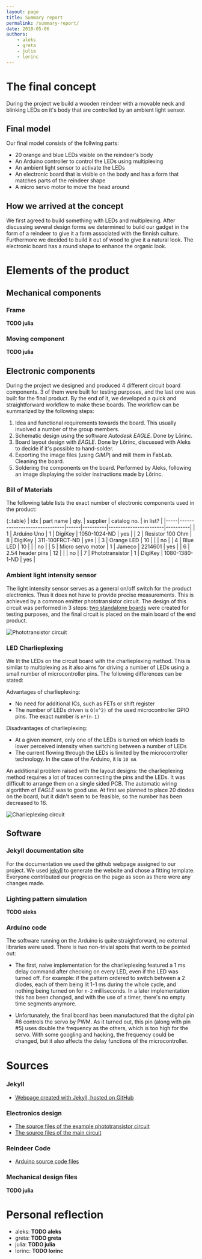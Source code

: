 ```yaml
---
layout: page
title: Summary report
permalink: /summary-report/
date: 2018-05-06
authors:
    - aleks
    - greta
    - julia
    - lorinc
---
```


The final concept
=================

During the project we build a wooden reindeer with a movable neck and blinking LEDs on it's body that are controlled by an ambient light sensor.

## Final model 
Our final model consists of the follwing parts:
* 20 orange and blue LEDs visible on the reindeer's body
* An Arduino controller to control the LEDs using multiplexing 
* An ambient light sensor to activate the LEDs
* An electronic board that is visible on the body and has a form that matches parts of the reindeer shape
* A micro servo motor to move the head around

## How we arrived at the concept
We first agreed to build something with LEDs and multiplexing. After discussing several design forms we determined to build our gadget in the form of a reindeer to give it a form associated with the finnish culture. Furthermore we decided to build it out of wood to give it a natural look. The electronic board has a round shape to enhance the organic look.

Elements of the product
====================

Mechanical components
---------------------

### Frame
**TODO julia**

### Moving component
**TODO julia**

Electronic components
---------------------
During the project we designed and produced 4 different circuit board components. 3 of them were built for testing purposes, and the last one was built for the final product.  By the end of it, we developed a quick and straightforward workflow to make these boards. The workflow can be summarized by the following steps:

1. Idea and functional requirements towards the board. This usually involved a number of the group members.
2. Schematic design using the software *Autodesk EAGLE*. Done by Lőrinc.
3. Board layout design with *EAGLE*. Done by Lőrinc, discussed with Aleks to decide if it's possible to hand-solder.
4. Exporting the image files (using *GIMP*) and mill them in FabLab. Cleaning the board.
5. Soldering the components on the board. Performed by Aleks, following an image displaying the solder instructions made by Lőrinc.

### Bill of Materials
The following table lists the exact number of electronic components used in the product:

{:.table}
| idx | part name                    | qty. | supplier | catalog no.           | in list? |
|-----|------------------------------|------|----------|-----------------------|----------|
| 1   | Arduino Uno                  | 1    | DigiKey  | 1050-1024-ND          | yes      |
| 2   | Resistor 100 Ohm             | 8    | DigiKey  | 311-100FRCT-ND        | yes      |
| 3   | Orange LED                   | 10   |          |                       | no       |
| 4   | Blue LED                     | 10   |          |                       | no       |
| 5   | Micro servo motor            | 1    | Jameco   | 2214601               | yes      |
| 6   | 2.54 header pins             | 12   |          |                       | no       |
| 7   | Phototransistor              | 1    | DigiKey  | 1080-1380-1-ND        | yes      |

### Ambient light intensity sensor
The light intensity sensor serves as a general on/off switch for the product electronics. Thus it does not have to provide precise measurements. This is achieved by a common emitter phototransistor circuit. The design of this circuit was performed in 3 steps: [two standalone boards](/example-board/) were created for testing purposes, and the final circuit is placed on the main board of the end product.

![Phototransistor circuit](/static/img/example-board/schematic.gif)

### LED Charlieplexing
We lit the LEDs on the circuit board with the charlieplexing method. This is similar to multiplexing as it also aims for driving a number of LEDs using a small number of microcontroller pins. The following differences can be stated:

Advantages of charlieplexing:
- No need for additional ICs, such as FETs or shift register
- The number of LEDs driven is `O(n^2)` of the used microcontroller GPIO pins. The exact number is `n*(n-1)`

Disadvantages of charlieplexing:
- At a given moment, only one of the LEDs is turned on which leads to lower perceived intensity when switching between a number of LEDs
- The current flowing through the LEDs is limited by the microcontroller technology. In the case of the Arduino, it is `10 mA`

An additional problem raised with the layout designs: the charlieplexing method requires a lot of traces connecting the pins and the LEDs. It was difficult to arrange them on a single sided PCB. The automatic wiring algorithm of *EAGLE* was to good use. At first we planned to place 20 diodes on the board, but it didn't seem to be feasible, so the number has been decreased to 16.

![Charlieplexing circuit](/static/img/charlieplexing/charlieplexing_circuit_4pin.jpg)

Software
--------

### Jekyll documentation site
For the documentation we used the github webpage assigned to our project. We used [jekyll](https://jekyllrb.com/) to generate the website and chose a fitting template.
Everyone contributed our progress on the page as soon as there were any changes made.

### Lighting pattern simulation
**TODO aleks**

### Arduino code
The software running on the Arduino is quite straightforward, no external libraries were used. There is two non-trivial spots that worth to be pointed out:

- The first, naive implementation for the charlieplexing featured a 1 ms delay command after checking on every LED, even if the LED was turned off. For example: if the pattern ordered to switch between a 2 diodes, each of them being lit 1-1 ms during the whole cycle, and nothing being turned on for `n-2` milliseconds. In a later implementation this has been changed, and with the use of a timer, there's no empty time segments anymore.

- Unfortunately, the final board has been manufactured that the digital pin #6 controls the servo by PWM. As it turned out, this pin (along with pin #5) uses double the frequency as the others, which is too high for the servo. With some googling and hacking, the frequency could be changed, but it also affects the delay functions of the microcontroller.

Sources
=======

### Jekyll

- [Webpage created with Jekyll, hosted on GitHub](https://github.com/solid-late/solid-late.github.io "SolidLate on GitHub")

### Electronics design

- [The source files of the example phototransistor circuit](https://github.com/solid-late/photosensor-circuit)
- [The source files of the main circuit](https://github.com/solid-late/circuit-main)

### Reindeer Code

- [Arduino source code files](https://github.com/solid-late/reindeer-code)

### Mechanical design files

**TODO julia**

Personal reflection
===================

- aleks: **TODO aleks**
- greta: **TODO greta**
- julia: **TODO julia**
- lorinc: **TODO lorinc**
